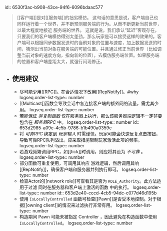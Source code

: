 id:: 6530f3ac-b908-43ce-94f6-6096bdaac577
>[[客户端]]是对[[服务端]]的拙劣模仿。
这句话的意思是说，客户端自己也同样运行着一个世界，并不断预测服务端的行为。从而不断更新当前世界，以最大程度地接近 服务端的世界。
这就是说，我们承认“延迟”客观存在，只要我们的客户端模仿得别太差劲，那么玩家是可以接受这样的效果的。客户端可以根据同步数据发送时的当前对象的位置与速度，加上数据发送的时间，猜测出当前对象在服务端的可能位置。并且通过修正当前世界（比如调整当前对象的速度方向，指向新的位置），去模仿服务端位置。如果服务端的位置和客户端差距太大，就强行闪现修正。

- ## 使用建议
	- 尽可能少用[[RPC]]。在合适情况下改用[[RepNotify]]。#why
	  logseq.order-list-type:: number
	- [[Multicast]]函数会导致会话中各连接客户端的额外网络流量，需尤其少用。
	  logseq.order-list-type:: number
	- 若能保证 *非复制函数* 仅在服务器上执行，那么该服务器端逻辑不一定非要包含在 *服务器RPC* 中。
	  logseq.order-list-type:: number
	  id:: 653d2985-a09e-4c5b-9786-b1b490a0359e
	- 将 *可靠RPC* 绑定到 *玩家输入* 时需谨慎。玩家可能会快速反复点击按钮，导致可靠RPC队列溢出。应采取措施限制玩家激活此项的频率。
	  logseq.order-list-type:: number
	- 若游戏频繁调用RPC，如[[tick]]时调用，则应将其设为 *不可靠* 。
	  logseq.order-list-type:: number
	- 部分函数可重复使用，可调用其响应 游戏逻辑，然后调用其响[[RepNotify]]，确保客户端和服务器并列执行即可。
	  logseq.order-list-type:: number
	- 检查Actor的[[network role]]可查看其是否为 `ROLE_Authority`。此方法适用于过滤 同时在服务器和客户端上激活的函数 中的执行。
	  logseq.order-list-type:: number
	  id:: 653d2e40-cccd-4cb5-94dc-c077d46d195b
	- 使用 `IsLocallyControlled` 函数可检查[[Pawn]]是否受本地控制。对于根据[[owning client]]的情况来过滤执行非常有用。
	  logseq.order-list-type:: number
	- 构造期间 Pawn 可能未被指定 Controller ，因此避免在构造函数中使用`IsLocallyControlled`。
	  logseq.order-list-type:: number
